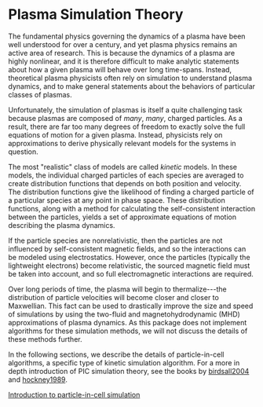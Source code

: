 # Plasma Simulation Theory

The fundamental physics governing the dynamics of a plasma have been well
understood for over a century, and yet plasma physics remains an active area of
research. This is because the dynamics of a plasma are highly nonlinear, and
it is therefore difficult to make analytic statements about how a given plasma
will behave over long time-spans. Instead, theoretical plasma physicists often
rely on simulation to understand plasma dynamics, and to make general
statements about the behaviors of particular classes of plasmas.

Unfortunately, the simulation of plasmas is itself a quite challenging task
because plasmas are composed of *many*, *many*, charged particles. As a result,
there are far too many degrees of freedom to exactly solve the full equations
of motion for a given plasma. Instead, physicists rely on approximations to
derive physically relevant models for the systems in question.

The most "realistic" class of models are called *kinetic* models. In these
models, the individual charged particles of each species are averaged to create
distribution functions that depends on both position and velocity. The
distribution functions give the likelihood of finding a charged particle of a
particular species at any point in phase space. These distribution functions,
along with a method for calculating the self-consistent interaction between the
particles, yields a set of approximate equations of motion describing the
plasma dynamics.

If the particle species are nonrelativistic, then the particles are not
influenced by self-consistent magnetic fields, and so the interactions can be
modeled using electrostatics. However, once the particles (typically the
lightweight electrons) become relativistic, the sourced magnetic field must be
taken into account, and so full electromagnetic interactions are required.

Over long periods of time, the plasma will begin to thermalize---the
distribution of particle velocities will become closer and closer to
Maxwellian. This fact can be used to drastically improve the size and speed of
simulations by using the two-fluid and magnetohydrodynamic (MHD) approximations
of plasma dynamics. As this package does not implement algorithms for these
simulation methods, we will not discuss the details of these methods further.

In the following sections, we describe the details of particle-in-cell
algorithms, a specific type of kinetic simulation algorithm. For a more in
depth introduction of PIC simulation theory, see the books by
[birdsall2004](@citet) and [hockney1989](@citet).

[Introduction to particle-in-cell simulation](@ref)
